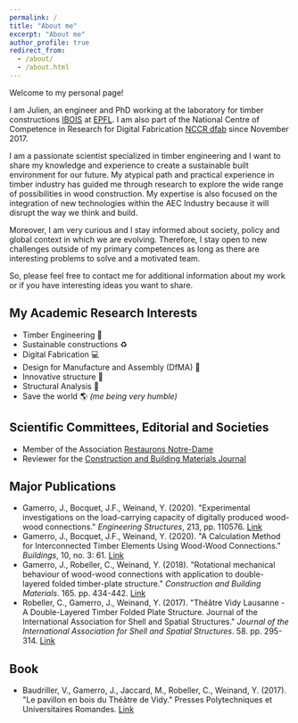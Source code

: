 ```yaml
---
permalink: /
title: "About me"
excerpt: "About me"
author_profile: true
redirect_from:
  - /about/
  - /about.html
---
```


Welcome to my personal page!

I am Julien, an engineer and PhD working at the laboratory for timber constructions [IBOIS](https://ibois.epfl.ch) at [EPFL](https://www.epfl.ch/about/overview/). I am also part of the National Centre of Competence in Research for Digital Fabrication [NCCR dfab](http://www.dfab.ch) since November 2017.

I am a passionate scientist specialized in timber engineering and I want to share my knowledge and experience to create a sustainable built environment for our future. My atypical path and practical experience in timber industry has guided me through research to explore the wide range of possibilities in wood construction. My expertise is also focused on the integration of new technologies within the AEC Industry because it will disrupt the way we think and build.

Moreover, I am very curious and I stay informed about society, policy and global context in which we are evolving. Therefore, I stay open to new challenges outside of my primary competences as long as there are interesting problems to solve and a motivated team.

So, please feel free to contact me for additional information about my work or if you have interesting ideas you want to share.

<!---
[Also available in PDF format here.](http://gamerro.github.io/files/ResumeJulienGamerro.pdf)

My atypical path between theoretical and practical experience in timber industry guided me through research and innovation to obtain my PhD at [EPFL](https://www.epfl.ch/about/overview/) in the Civil and Environmental Engineering program. I am also part of the National Centre of Competence in Research for Digital Fabrication [NCCR dfab](http://www.dfab.ch) since November 2017.

I want to use my scientific rigor and curiosity to take research from the lab to the market and help researchers ensure that their discoveries have a greater impact on society. My primary expertise is focused on the integration of new technologies within the AEC Industry and timber engineering but I am very eager to take on new professional challenges outside of my core competencies as long as there are interesting challenges and a motivated team.
-->

My Academic Research Interests
------
* Timber Engineering 🌲
* Sustainable constructions ♻
* Digital Fabrication 💻
* Design for Manufacture and Assembly (DfMA) 🔨
* Innovative structure 🗼
* Structural Analysis 🔬
* Save the world 🌎 *(me being very humble)*


Scientific Committees, Editorial and Societies
------
* Member of the Association [Restaurons Notre-Dame](https://www.restorenotredame.paris)
* Reviewer for the [Construction and Building Materials Journal](https://www.journals.elsevier.com/construction-and-building-materials)


Major Publications
------
* Gamerro, J., Bocquet, J.F., Weinand, Y. (2020). "Experimental investigations on the load-carrying capacity of digitally produced wood-wood connections." *Engineering Structures*, 213, pp. 110576. [Link](https://gamerro.github.io/publication/ESconnections2020)
* Gamerro, J., Bocquet, J.F., Weinand, Y. (2020). "A Calculation Method for Interconnected Timber Elements Using Wood-Wood Connections." *Buildings*, 10, no. 3: 61. [Link](https://gamerro.github.io/publication/BuildingsCalculation)
* Gamerro, J., Robeller, C., Weinand, Y. (2018). "Rotational mechanical behaviour of wood-wood connections with application to double-layered folded timber-plate structure." *Construction and Building Materials*. 165. pp. 434-442. [Link](https://gamerro.github.io/publication/VidyRotational)
* Robeller, C., Gamerro, J., Weinand, Y. (2017). "Théâtre Vidy Lausanne - A Double-Layered Timber Folded Plate Structure. Journal of the International Association for Shell and Spatial Structures." *Journal of the International Association for Shell and Spatial Structures*. 58. pp. 295-314. [Link](https://gamerro.github.io/publication/VidyIASS)

Book
------
*  Baudriller, V., Gamerro, J., Jaccard, M., Robeller, C., Weinand, Y. (2017). "Le pavillon en bois du Théâtre de Vidy." Presses Polytechniques et Universitaires Romandes. [Link](https://gamerro.github.io/publication/VidyBook)
